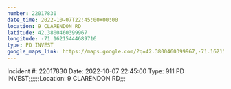 ```yaml
---
number: 22017830
date_time: 2022-10-07T22:45:00+00:00
location: 9 CLARENDON RD
latitude: 42.3800460399967
longitude: -71.16215444689716
type: PD INVEST
google_maps_link: https://maps.google.com/?q=42.3800460399967,-71.16215444689716
---
```


Incident #: 22017830   Date: 2022-10-07 22:45:00    Type: 911 PD INVEST;;;;;;Location: 9 CLARENDON RD;;;

